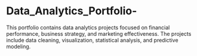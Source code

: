 # Data_Analytics_Portfolio-
This portfolio contains data analytics projects focused on financial performance, business strategy, and marketing effectiveness. The projects include data cleaning, visualization, statistical analysis, and predictive modeling.
